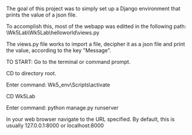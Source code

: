 The goal of this project was to simply set up a Django environment that prints the value of a json file.

To accomplish this, most of the webapp was editted in the following path: \Wk5Lab\Wk5Lab\helloworld\views.py

The views.py file works to import a file, decipher it as a json file and print the value, according to the key "Message".


TO START:
Go to the terminal or command prompt.

CD to directory root.

Enter command: Wk5_env\Scripts\activate

CD Wk5Lab

Enter command: python manage.py runserver

In your web browser navigate to the URL specified. By default, this is usually 127.0.0.1:8000 or localhost:8000